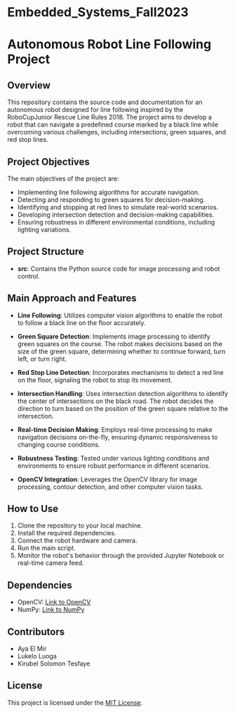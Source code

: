 # Embedded_Systems_Fall2023
# Autonomous Robot Line Following Project

## Overview
This repository contains the source code and documentation for an autonomous robot designed for line following inspired by the RoboCupJunior Rescue Line Rules 2018. The project aims to develop a robot that can navigate a predefined course marked by a black line while overcoming various challenges, including intersections, green squares, and red stop lines.

## Project Objectives
The main objectives of the project are:
- Implementing line following algorithms for accurate navigation.
- Detecting and responding to green squares for decision-making.
- Identifying and stopping at red lines to simulate real-world scenarios.
- Developing intersection detection and decision-making capabilities.
- Ensuring robustness in different environmental conditions, including lighting variations.

## Project Structure
- **src**: Contains the Python source code for image processing and robot control.


## Main Approach and Features

- **Line Following**: Utilizes computer vision algorithms to enable the robot to follow a black line on the floor accurately.

- **Green Square Detection**: Implements image processing to identify green squares on the course. The robot makes decisions based on the size of the green square, determining whether to continue forward, turn left, or turn right.

- **Red Stop Line Detection**: Incorporates mechanisms to detect a red line on the floor, signaling the robot to stop its movement.

- **Intersection Handling**: Uses intersection detection algorithms to identify the center of intersections on the black road. The robot decides the direction to turn based on the position of the green square relative to the intersection.

- **Real-time Decision Making**: Employs real-time processing to make navigation decisions on-the-fly, ensuring dynamic responsiveness to changing course conditions.

- **Robustness Testing**: Tested under various lighting conditions and environments to ensure robust performance in different scenarios.

- **OpenCV Integration**: Leverages the OpenCV library for image processing, contour detection, and other computer vision tasks.


## How to Use
1. Clone the repository to your local machine.
2. Install the required dependencies. 
3. Connect the robot hardware and camera.
4. Run the main script. 
5. Monitor the robot's behavior through the provided Jupyter Notebook or real-time camera feed.

## Dependencies
- OpenCV: [Link to OpenCV](https://opencv.org/)
- NumPy: [Link to NumPy](https://numpy.org/)

## Contributors
- Aya El Mir
- Lukelo Luoga
- Kirubel Solomon Tesfaye

## License
This project is licensed under the [MIT License](LICENSE).
